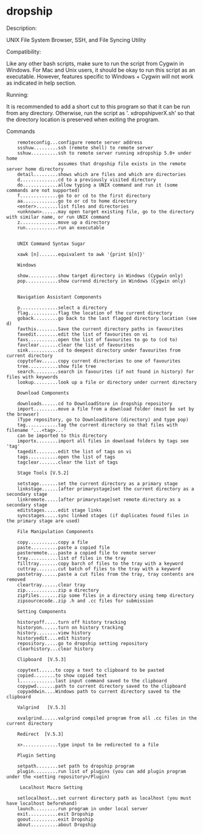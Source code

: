 dropship
========

Description:

UNIX File System Browser, SSH, and File Syncing Utility 

Compatibility:

Like any other bash scripts, make sure to run the script from Cygwin in Windows.
For Mac and Unix users, it should be okay to run this script as an executable.
However, features specific to Windows + Cygwin will not work as indicated in
help section.

Running:

It is recommended to add a short cut to this program so that it can be run
from any directory. Otherwise, run the script as '. xdropshipverX.sh'
so that the directory location is preserved when exiting the program.


Commands
		
		remoteconfig...configure remote server address  
		ssshuw.........ssh (remote shell) to remote server 
		sshuw..........ssh to remote server running xdropship 5.0+ under home 
		               assumes that dropship file exists in the remote server home directory 
		detail.........shows which are files and which are directories	
		d..............cd to a previously visited directory
		do.............allow typing a UNIX command and run it (some commands are not supported)
		f..............go to or cd to the first directory
		aa.............go to or cd to home directory
		<enter>........list files and directories
		<unknown>......may open target existing file, go to the directory with similar name, or run UNIX command
		z..............move up a directory
		run............run an executable
		
		
		UNIX Command Syntax Sugar  
		
		xawk [n].......equivalent to awk '{print $[n]}'
		
		Windows  
		
		show...........show target directory in Windows (Cygwin only)
		pop............show currend directory in Windows (Cygwin only)
		
		
		Navigation Assistant Components 
		
		p..............select a directory
		flag...........flag the location of the current directory
		goback.........go back to the last flagged directory location (see d)
		favthis........Save the current directory paths in favourites
		favedit........edit the list of favourites on vi		
		favs...........open the list of favourites to go to (cd to)		
		favclear.......clear the list of favourites		
		sink...........cd to deepest directory under favourites from current directory
		copytofav......copy current directories to one of favourites 	
		tree...........show file tree
		search.........search in favourites (if not found in history) for files with keywords
		lookup.........look up a file or directory under current directory
		
		Download Components 
		
		downloads......cd to DownloadStore in dropship repository
		import.........move a file from a download folder (must be set by the browser)
		(Type repository, go to DownloadStore (directory) and type pop)
		tag............tag the current directory so that files with filename '...<tag>...' 
		can be imported to this directory
		importx........import all files in download folders by tags see 'tag'
		tagedit........edit the list of tags on vi		
		tags...........open the list of tags		
		tagclear.......clear the list of tags	
		
		Stage Tools [V.5.2] 
		
		setstage.......set the current directory as a primary stage
		linkstage......[after primarystage]set the current directory as a secondary stage
		linkremote.....[after primarystage]set remote directory as a secondary stage
		editstages.....edit stage links
		syncstages.....sync linked stages (if duplicates found files in the primary stage are used)
		
		File Manipulation Components
		
		copy...........copy a file
		paste..........paste a copied file
		pasteremote....paste a copied file to remote server
		tray...........list of files in the tray
		filltray.......copy barch of files to the tray with a keyword
		cuttray........cut batch of files to the tray with a keyword
		pastetray......paste a cut files from the tray, tray contents are removed
		cleartray......clear tray
		zip............zip a directory
		zipfiles.......zip some files in a directory using temp directory
		zipsourcecode..zip .h and .cc files for submission
		
		Setting Components
		
		historyoff.....turn off history tracking
		historyon......turn on history tracking
		history........view history
		historyedit....edit history
		repository.....go to dropship setting repository
		clearhistory...clear history
		
		Clipboard  [V.5.3]
		
		copytext......to copy a text to clipboard to be pasted
		copied........to show copied text
		l.............last input command saved to the clipboard
		copypwd.......path to current directory saved to the clipboard
		copyaddwin....Windows path to current directory saved to the clipboard
		
		Valgrind   [V.5.3]
		
		xvalgrind......valgrind compiled program from all .cc files in the current directory
		
		Redirect  [V.5.3]
		
		x>.............type input to be redirected to a file
		
		Plugin Setting
		
		setpath........set path to dropship program
		plugin.........run list of plugins (you can add plugin program under the <setting repository>/Plugin)
		
		 Localhost Macro Setting
		
		setlocalhost...set current directory path as localhost (you must have localhost beforehand)
		launch.........run program in under local server		
		exit...........exit Dropship		
		goout..........exit Dropship		
		about..........about Dropship
